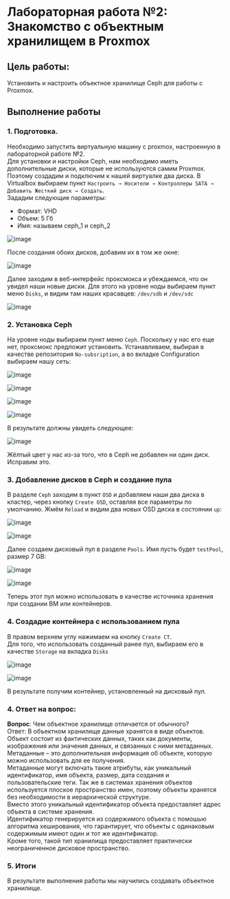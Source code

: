 # Лабораторная работа №2: Знакомство с объектным хранилищем в Proxmox

## Цель работы:
Установить и настроить объектное хранилище Ceph для работы с Proxmox.

## Выполнение работы

### 1. Подготовка.
Необходимо запустить виртуальную машину с proxmox, настроенную в лабораторной работе №2.\
Для установки и настройки Ceph, нам необходимо иметь дополнительные диски, которые не используются самим Proxmox.
Поэтому создадим и подключим к нашей виртуалке два диска. В Virtualbox выбираем пункт `Настроить → Носители → Контроллеры SATA → Добавить Жесткий диск → Создать`.\
Зададим следующие параметры:
- Формат: VHD
- Объем: 5 Гб
- Имя: называем ceph_1 и ceph_2

![image](img/Screenshot_1.png)

После создания обоих дисков, добавим их в том же окне:

![image](img/Screenshot_2.png)

Далее заходим в веб-интерфейс проксмокса и убеждаемся, что он увидел наши новые диски. Для этого на уровне ноды выбираем пункт меню `Disks`, и видим там наших красавцев: `/dev/sdb` и `/dev/sdc`

![image](img/Screenshot_3.png)

### 2. Установка Ceph
На уровне ноды выбираем пункт меню `Ceph`. Поскольку у нас его еще нет, проксмокс предложит установить.
Устанавливаем, выбирая в качестве репозитория `No-subsription`, а во вкладке Configuration выбираем нашу сеть:

![image](img/Screenshot_4.png)

![image](img/Screenshot_5.png)

![image](img/Screenshot_6.png)

![image](img/Screenshot_7.png)

В результате должны увидеть следующее: 

![image](img/Screenshot_8.png)

Жёлтый цвет у нас из-за того, что в Ceph не добавлен ни один диск. Исправим это.

### 3. Добавление дисков в Ceph и создание пула
В разделе `Ceph` заходим в пункт `OSD` и добавляем наши два диска в кластер, через кнопку `Create OSD`, оставляя все параметры по умолчанию. Жмём `Reload` и видим два новых OSD диска в состоянии `up`: 

![image](img/Screenshot_9.png)

![image](img/Screenshot_10.png)

Далее создаем дисковый пул в разделе `Pools`. Имя пусть будет `testPool`, размер 7 GB:

![image](img/Screenshot_11.png)

![image](img/Screenshot_12.png)
 
Теперь этот пул можно использовать в качестве источника хранения при создании ВМ или контейнеров.

### 4. Создадие контейнера с использованием пула

В правом верхнем углу нажимаем на кнопку `Create CT`.\
Для того, что использовать созданный ранее пул, выбираем его в качестве `Storage` на вкладка `Disks`

![image](img/Screenshot_14.png)

![image](img/Screenshot_13.png)

В результате получим контейнер, установленный на дисковый пул.

### 4. Ответ на вопрос:
**Вопрос**: Чем объектное хранилище отличается от обычного?\
Ответ: В объектном хранилище данные хранятся в виде объектов. Объект состоит из фактических данных, таких как документы, изображения или значения данных, и связанных с ними метаданных.\
Метаданные – это дополнительная информация об объекте, которую можно использовать для ее получения.\
Метаданные могут включать такие атрибуты, как уникальный идентификатор, имя объекта, размер, дата создания и пользовательские теги.
Так же в системах хранения объектов  используется плоское пространство имен, поэтому объекты хранятся без необходимости в иерархической структуре.\
Вместо этого уникальный идентификатор объекта предоставляет адрес объекта в системе хранения.\
Идентификатор генерируется из содержимого объекта с помошью алгоритма хеширования, что гарантирует, что объекты с одинаковым содержимым имеют один и тот же идентификатор.\
Кроме того, такой тип хранилища предоставляет практически неограниченное дисковое пространство.


### 5. Итоги
В результате выполнения работы мы научились создавать объектное хранилище.

